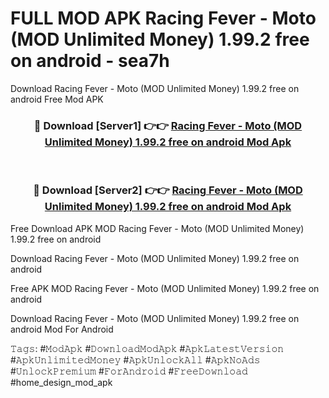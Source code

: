 # FULL MOD APK Racing Fever - Moto (MOD Unlimited Money) 1.99.2 free on android - sea7h
Download Racing Fever - Moto (MOD Unlimited Money) 1.99.2 free on android Free Mod APK

<div align="center">
<h3>🔴 Download [Server1] 👉👉 <a href="https://apk-comot.site?title=Racing_Fever_-_Moto_(MOD_Unlimited_Money)_1.99.2_free_on_android">Racing Fever - Moto (MOD Unlimited Money) 1.99.2 free on android Mod Apk</a></h3><br>

<h3>🔴 Download [Server2] 👉👉 <a href="https://apk-comot.site?title=Racing_Fever_-_Moto_(MOD_Unlimited_Money)_1.99.2_free_on_android">Racing Fever - Moto (MOD Unlimited Money) 1.99.2 free on android Mod Apk</a></h3>
</div>


Free Download APK MOD Racing Fever - Moto (MOD Unlimited Money) 1.99.2 free on android

Download Racing Fever - Moto (MOD Unlimited Money) 1.99.2 free on android 

Free APK MOD Racing Fever - Moto (MOD Unlimited Money) 1.99.2 free on android 

Download Racing Fever - Moto (MOD Unlimited Money) 1.99.2 free on android Mod For Android

𝚃𝚊𝚐𝚜: #𝙼𝚘𝚍𝙰𝚙𝚔 #𝙳𝚘𝚠𝚗𝚕𝚘𝚊𝚍𝙼𝚘𝚍𝙰𝚙𝚔 #𝙰𝚙𝚔𝙻𝚊𝚝𝚎𝚜𝚝𝚅𝚎𝚛𝚜𝚒𝚘𝚗 #𝙰𝚙𝚔𝚄𝚗𝚕𝚒𝚖𝚒𝚝𝚎𝚍𝙼𝚘𝚗𝚎𝚢 #𝙰𝚙𝚔𝚄𝚗𝚕𝚘𝚌𝚔𝙰𝚕𝚕 #𝙰𝚙𝚔𝙽𝚘𝙰𝚍𝚜 #𝚄𝚗𝚕𝚘𝚌𝚔𝙿𝚛𝚎𝚖𝚒𝚞𝚖 #𝙵𝚘𝚛𝙰𝚗𝚍𝚛𝚘𝚒𝚍 #𝙵𝚛𝚎𝚎𝙳𝚘𝚠𝚗𝚕𝚘𝚊𝚍 #home_design_mod_apk